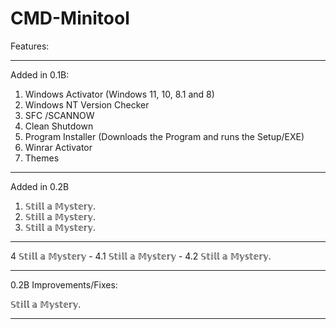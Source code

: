 # CMD-Minitool

Features:
--- --- --- --- --- ---

Added in 0.1B:
1. Windows Activator (Windows 11, 10, 8.1 and 8)
2. Windows NT Version Checker
3. SFC /SCANNOW
4. Clean Shutdown
5. Program Installer (Downloads the Program and runs the Setup/EXE)
6. Winrar Activator
7. Themes

--- --- --- --- --- ---

Added in 0.2B
1. 𝕊𝕥𝕚𝕝𝕝 𝕒 𝕄𝕪𝕤𝕥𝕖𝕣𝕪.
2. 𝕊𝕥𝕚𝕝𝕝 𝕒 𝕄𝕪𝕤𝕥𝕖𝕣𝕪.
3. 𝕊𝕥𝕚𝕝𝕝 𝕒 𝕄𝕪𝕤𝕥𝕖𝕣𝕪.
--- --- ---
4 𝕊𝕥𝕚𝕝𝕝 𝕒 𝕄𝕪𝕤𝕥𝕖𝕣𝕪 -
4.1 𝕊𝕥𝕚𝕝𝕝 𝕒 𝕄𝕪𝕤𝕥𝕖𝕣𝕪 -
4.2 𝕊𝕥𝕚𝕝𝕝 𝕒 𝕄𝕪𝕤𝕥𝕖𝕣𝕪.
--- --- ---
0.2B Improvements/Fixes:

𝕊𝕥𝕚𝕝𝕝 𝕒 𝕄𝕪𝕤𝕥𝕖𝕣𝕪.
--- --- --- --- --- ---
